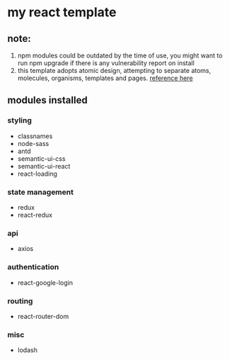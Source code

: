 # my react template

## note: 
1. npm modules could be outdated by the time of use, you might want to run npm upgrade if there is any vulnerability report on install
1. this template adopts atomic design, attempting to separate atoms, molecules, organisms, templates and pages. [reference here](https://atomicdesign.bradfrost.com/)
## modules installed
### styling
* classnames
* node-sass
* antd
* semantic-ui-css
* semantic-ui-react
* react-loading
### state management
* redux
* react-redux
### api
* axios
### authentication
* react-google-login
### routing
* react-router-dom
### misc
* lodash